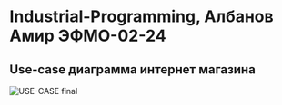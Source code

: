 # Industrial-Programming, Албанов Амир ЭФМО-02-24
## Use-case диаграмма интернет магазина
![USE-CASE final](https://github.com/user-attachments/assets/642310ee-7a27-4194-a2e1-f4cf789ff5cf)



